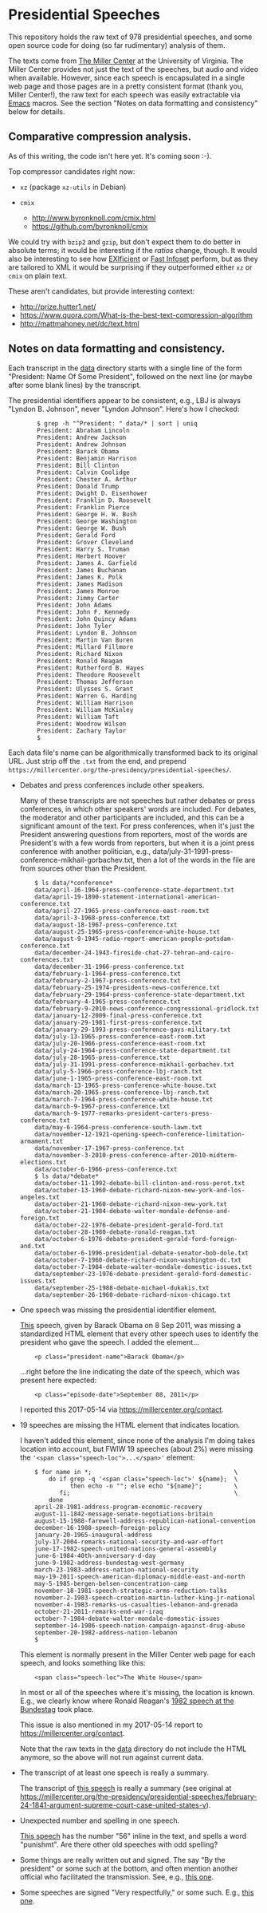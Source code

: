 Presidential Speeches
=====================

This repository holds the raw text of 978 presidential speeches, and
some open source code for doing (so far rudimentary) analysis of them.

The texts come from [The Miller
Center](https://millercenter.org/the-presidency/presidential-speeches)
at the University of Virginia.  The Miller Center provides not just
the text of the speeches, but audio and video when available.
However, since each speech is encapsulated in a single web page and
those pages are in a pretty consistent format (thank you, Miller
Center!), the raw text for each speech was easily extractable via
[Emacs](https://www.gnu.org/software/emacs/) macros.  See the section
"Notes on data formatting and consistency" below for details.

Comparative compression analysis.
---------------------------------

As of this writing, the code isn't here yet.  It's coming soon :-).

Top compressor candidates right now:

* `xz`  (package `xz-utils` in Debian)

* `cmix`

  - http://www.byronknoll.com/cmix.html
  - https://github.com/byronknoll/cmix

We could try with `bzip2` and `gzip`, but don't expect them to do
better in absolute terms; it would be interesting if the _ratios_
change, though.  It would also be interesting to see how
[EXIficient](http://exificient.github.io/) or [Fast
Infoset](https://en.wikipedia.org/wiki/Fast_Infoset) perform, but as
they are tailored to XML it would be surprising if they outperformed
either `xz` or `cmix` on plain text.

These aren't candidates, but provide interesting context:

* http://prize.hutter1.net/
* https://www.quora.com/What-is-the-best-text-compression-algorithm
* http://mattmahoney.net/dc/text.html

Notes on data formatting and consistency.
-----------------------------------------

Each transcript in the [data](data) directory starts with a single
line of the form "President: Name Of Some President", followed on
the next line (or maybe after some blank lines) by the transcript.

The presidential identifiers appear to be consistent, e.g., LBJ is
always "Lyndon B. Johnson", never "Lyndon Johnson".  Here's how I
checked:

            $ grep -h "^President: " data/* | sort | uniq
            President: Abraham Lincoln
            President: Andrew Jackson
            President: Andrew Johnson
            President: Barack Obama
            President: Benjamin Harrison
            President: Bill Clinton
            President: Calvin Coolidge
            President: Chester A. Arthur
            President: Donald Trump
            President: Dwight D. Eisenhower
            President: Franklin D. Roosevelt
            President: Franklin Pierce
            President: George H. W. Bush
            President: George Washington
            President: George W. Bush
            President: Gerald Ford
            President: Grover Cleveland
            President: Harry S. Truman
            President: Herbert Hoover
            President: James A. Garfield
            President: James Buchanan
            President: James K. Polk
            President: James Madison
            President: James Monroe
            President: Jimmy Carter
            President: John Adams
            President: John F. Kennedy
            President: John Quincy Adams
            President: John Tyler
            President: Lyndon B. Johnson
            President: Martin Van Buren
            President: Millard Fillmore
            President: Richard Nixon
            President: Ronald Reagan
            President: Rutherford B. Hayes
            President: Theodore Roosevelt
            President: Thomas Jefferson
            President: Ulysses S. Grant
            President: Warren G. Harding
            President: William Harrison
            President: William McKinley
            President: William Taft
            President: Woodrow Wilson
            President: Zachary Taylor
            $ 

Each data file's name can be algorithmically transformed back to its
original URL.  Just strip off the `.txt` from the end, and prepend
`https://millercenter.org/the-presidency/presidential-speeches/`.

* Debates and press conferences include other speakers.

  Many of these transcripts are not speeches but rather debates or
  press conferences, in which other speakers' words are included.  For
  debates, the moderator and other participants are included, and this
  can be a significant amount of the text.  For press conferences,
  when it's just the President answering questions from reporters,
  most of the words are President's with a few words from reporters,
  but when it is a joint press conference with another politician,
  e.g., data/july-31-1991-press-conference-mikhail-gorbachev.txt, then
  a lot of the words in the file are from sources other than the
  President.

          $ ls data/*conference*
          data/april-16-1964-press-conference-state-department.txt
          data/april-19-1890-statement-international-american-conference.txt
          data/april-27-1965-press-conference-east-room.txt
          data/april-3-1968-press-conference.txt
          data/august-18-1967-press-conference.txt
          data/august-25-1965-press-conference-white-house.txt
          data/august-9-1945-radio-report-american-people-potsdam-conference.txt
          data/december-24-1943-fireside-chat-27-tehran-and-cairo-conferences.txt
          data/december-31-1966-press-conference.txt
          data/february-1-1964-press-conference.txt
          data/february-2-1967-press-conference.txt
          data/february-25-1974-presidents-news-conference.txt
          data/february-29-1964-press-conference-state-department.txt
          data/february-4-1965-press-conference.txt
          data/february-9-2010-news-conference-congressional-gridlock.txt
          data/january-12-2009-final-press-conference.txt
          data/january-29-1981-first-press-conference.txt
          data/january-29-1993-press-conference-gays-military.txt
          data/july-13-1965-press-conference-east-room.txt
          data/july-20-1966-press-conference-east-room.txt
          data/july-24-1964-press-conference-state-department.txt
          data/july-28-1965-press-conference.txt
          data/july-31-1991-press-conference-mikhail-gorbachev.txt
          data/july-5-1966-press-conference-lbj-ranch.txt
          data/june-1-1965-press-conference-east-room.txt
          data/march-13-1965-press-conference-white-house.txt
          data/march-20-1965-press-conference-lbj-ranch.txt
          data/march-7-1964-press-conference-white-house.txt
          data/march-9-1967-press-conference.txt
          data/march-9-1977-remarks-president-carters-press-conference.txt
          data/may-6-1964-press-conference-south-lawn.txt
          data/november-12-1921-opening-speech-conference-limitation-armament.txt
          data/november-17-1967-press-conference.txt
          data/november-3-2010-press-conference-after-2010-midterm-elections.txt
          data/october-6-1966-press-conference.txt
          $ ls data/*debate*
          data/october-11-1992-debate-bill-clinton-and-ross-perot.txt
          data/october-13-1960-debate-richard-nixon-new-york-and-los-angeles.txt
          data/october-21-1960-debate-richard-nixon-new-york.txt
          data/october-21-1984-debate-walter-mondale-defense-and-foreign.txt
          data/october-22-1976-debate-president-gerald-ford.txt
          data/october-28-1980-debate-ronald-reagan.txt
          data/october-6-1976-debate-president-gerald-ford-foreign-and.txt
          data/october-6-1996-presidential-debate-senator-bob-dole.txt
          data/october-7-1960-debate-richard-nixon-washington-dc.txt
          data/october-7-1984-debate-walter-mondale-domestic-issues.txt
          data/september-23-1976-debate-president-gerald-ford-domestic-issues.txt
          data/september-25-1988-debate-michael-dukakis.txt
          data/september-26-1960-debate-richard-nixon-chicago.txt

* One speech was missing the presidential identifier element.

  [This](data/september-8-2011-address-congress-american-jobs-act.txt)
  speech, given by Barack Obama on 8 Sep 2011, was missing a
  standardized HTML element that every other speech uses to identify
  the president who gave the speech.  I added the element...

          <p class="president-name">Barack Obama</p>

  ...right before the line indicating the date of the speech, which
  was present here expected:
 
          <p class="episode-date">September 08, 2011</p>

  I reported this 2017-05-14 via https://millercenter.org/contact.

* 19 speeches are missing the HTML element that indicates location.

  I haven't added this element, since none of the analysis I'm doing
  takes location into account, but FWIW 19 speeches (about 2%) were
  missing the `'<span class="speech-loc">...</span>'` element:

          $ for name in *;                                        \
              do if grep -q '<span class="speech-loc">' ${name};  \
                    then echo -n ""; else echo "${name}";         \
                 fi;                                              \
              done
          april-28-1981-address-program-economic-recovery
          august-11-1842-message-senate-negotiations-britain
          august-15-1988-farewell-address-republican-national-convention
          december-16-1988-speech-foreign-policy
          january-20-1965-inaugural-address
          july-17-2004-remarks-national-security-and-war-effort
          june-17-1982-speech-united-nations-general-assembly
          june-6-1984-40th-anniversary-d-day
          june-9-1982-address-bundestag-west-germany
          march-23-1983-address-nation-national-security
          may-19-2011-speech-american-diplomacy-middle-east-and-north
          may-5-1985-bergen-belsen-concentration-camp
          november-18-1981-speech-strategic-arms-reduction-talks
          november-2-1983-speech-creation-martin-luther-king-jr-national
          november-4-1983-remarks-us-casualties-lebanon-and-grenada
          october-21-2011-remarks-end-war-iraq
          october-7-1984-debate-walter-mondale-domestic-issues
          september-14-1986-speech-nation-campaign-against-drug-abuse
          september-20-1982-address-nation-lebanon
          $ 

  This element is normally present in the Miller Center web page for
  each speech, and looks something like this:

          <span class="speech-loc">The White House</span>

  In most or all of the speeches where it's missing, the location is
  known.  E.g., we clearly know where Ronald Reagan's [1982 speech at
  the Bundestag](june-9-1982-address-bundestag-west-germany.txt) took
  place.

  This issue is also mentioned in my 2017-05-14 report to
  https://millercenter.org/contact.

  Note that the raw texts in the [data](data) directory do not include
  the HTML anymore, so the above will not run against current data.

* The transcript of at least one speech is really a summary.

  The transcript of [this
  speech](data/february-24-1841-argument-supreme-court-case-united-states-v.txt)
  is really a summary (see original at
  https://millercenter.org/the-presidency/presidential-speeches/february-24-1841-argument-supreme-court-case-united-states-v).

* Unexpected number and spelling in one speech.  

  [This speech](data/march-4-1793-second-inaugural-address) has the
  number "56" inline in the text, and spells a word "punishmt".  Are
  there other old speeches with odd spelling?

* Some things are really written out and signed.
  The say "By the president" or some such at the bottom, and
  often mention another official who facilitated the transmission.
  See, e.g., [this
  one](data/may-19-1869-proclamation-establishing-eight-hour-workday.txt).

* Some speeches are signed "Very respectfully," or some such.
  E.g., [this
  one](data/june-22-1877-prohibition-federal-employees-political.txt).
